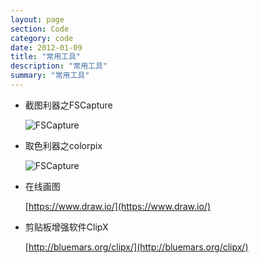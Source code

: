 ```yaml
---
layout: page
section: Code
category: code
date: 2012-01-09
title: "常用工具"
description: "常用工具"
summary: "常用工具"
---
```

 
-   截图利器之FSCapture

    ![FSCapture](/post-images/2013-03/u82672385_13a97fc13d2g85_blog.jpg)

-   取色利器之colorpix

    ![FSCapture](/post-images/2013-03/u82672385_13a97fefa30g86_blog.jpg)

-   在线画图

    [https://www.draw.io/](https://www.draw.io/)

-   剪贴板增强软件ClipX

    [http://bluemars.org/clipx/](http://bluemars.org/clipx/)